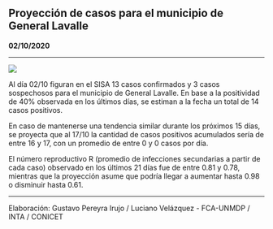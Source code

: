 ## Proyección de casos para el municipio de General Lavalle

**02/10/2020**

---
![](proyección_general_lavalle.png?raw=true)

Al día 02/10 figuran en el SISA 13 casos confirmados y 3 casos sospechosos para el municipio de General Lavalle. En base a la positividad de 40% observada en los últimos días, se estiman a la fecha un total de 14 casos positivos.

En caso de mantenerse una tendencia similar durante los próximos 15 días, se proyecta que al 17/10 la cantidad de casos positivos acumulados sería de entre 16 y 17, con un promedio de entre 0 y 0 casos por día.

El número reproductivo R (promedio de infecciones secundarias a partir de cada caso) observado en los últimos 21 días fue de entre 0.81 y 0.78, mientras que la proyección asume que podría llegar a aumentar hasta 0.98 o disminuir hasta 0.61. 

---

Elaboración: Gustavo Pereyra Irujo / Luciano Velázquez - FCA-UNMDP / INTA / CONICET

